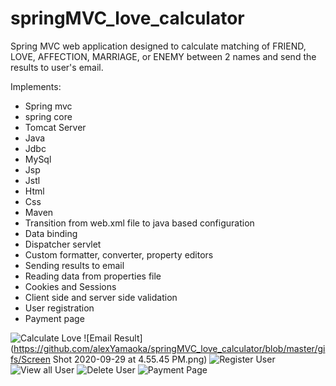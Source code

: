 # springMVC_love_calculator
Spring MVC web application designed to calculate matching  of FRIEND, LOVE, AFFECTION, MARRIAGE, or ENEMY between 2 names and send the results to user's email. 

Implements:
- Spring mvc
- spring core
- Tomcat Server
- Java
- Jdbc
- MySql
- Jsp
- Jstl
- Html
- Css
- Maven
- Transition from web.xml file to java based configuration
- Data binding
- Dispatcher servlet
- Custom formatter, converter, property editors
- Sending results to email
- Reading data from properties file
- Cookies and Sessions
- Client side and server side validation
- User registration
- Payment page


![Calculate Love](https://github.com/alexYamaoka/springMVC_love_calculator/blob/master/gifs/calculateAndSend.gif)
![Email Result](https://github.com/alexYamaoka/springMVC_love_calculator/blob/master/gifs/Screen Shot 2020-09-29 at 4.55.45 PM.png)
![Register User](https://github.com/alexYamaoka/springMVC_love_calculator/blob/master/gifs/register.gif)
![View all User](https://github.com/alexYamaoka/springMVC_love_calculator/blob/master/gifs/viewAll.gif)
![Delete User](https://github.com/alexYamaoka/springMVC_love_calculator/blob/master/gifs/deleteUser.gif)
![Payment Page](https://github.com/alexYamaoka/springMVC_love_calculator/blob/master/gifs/payment.gif)

